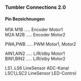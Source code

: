 ### Tumbler Connections 2.0
#### Pin Bezeichnungen  
M1A M1B ..... Encoder Motor1  
M2A M2B ..... Encoder Motor2

PWA,PWB ..... PWM Motor1, Motor2

AIN1,AIN2 ..... L/R/stby Motor1  
BIN1,BIN2 ..... L/R/stby Motor2

LS1..LS6 LineSensor ADC-Kanal  
LSC1,LSC2 LineSensor LED-Control




